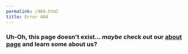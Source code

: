 ```yaml
---
permalink: /404.html
title: Error 404
---
```


### Uh-Oh, this page doesn't exist... _maybe_ check out our [about page](/index.md) and learn some about us?
